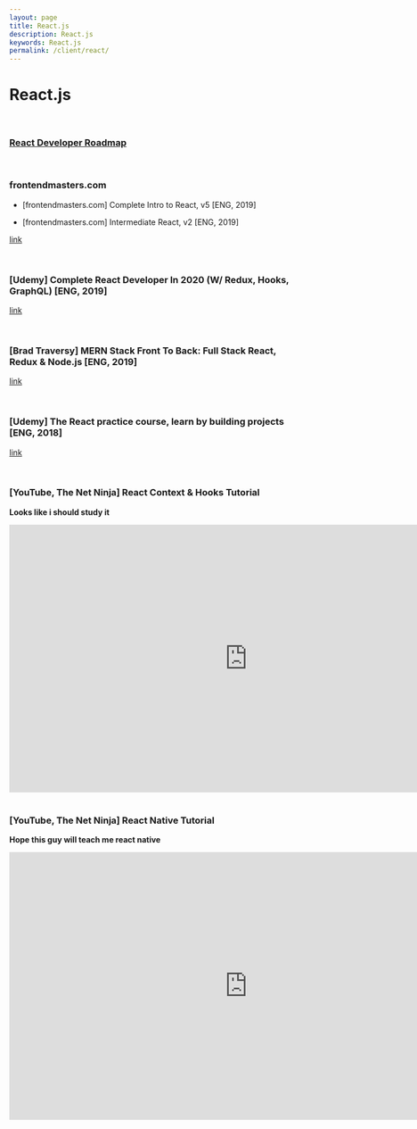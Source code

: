 ```yaml
---
layout: page
title: React.js
description: React.js
keywords: React.js
permalink: /client/react/
---
```


# React.js

<br/>

### [React Developer Roadmap](https://github.com/adam-golab/react-developer-roadmap/blob/master/README.md)

<br/>

### frontendmasters.com

- [frontendmasters.com] Complete Intro to React, v5 [ENG, 2019]

- [frontendmasters.com] Intermediate React, v2 [ENG, 2019]

[link](https://github.com/webmakaka/complete-intro-to-react-v5)

<br/>

### [Udemy] Complete React Developer In 2020 (W/ Redux, Hooks, GraphQL) [ENG, 2019]

[link](https://github.com/webmakaka/Complete-React-Developer-In-2020-Redux-Hooks-GraphQL)

<br/>

### [Brad Traversy] MERN Stack Front To Back: Full Stack React, Redux & Node.js [ENG, 2019]

[link](https://github.com/webmakaka/MERN-Stack-Front-To-Back-v2.0)

<br/>

### [Udemy] The React practice course, learn by building projects [ENG, 2018]

[link](https://github.com/webmakaka/The-React-Practice-Course-Learn-by-Building-Projects)

<br/>

### [YouTube, The Net Ninja] React Context & Hooks Tutorial

**Looks like i should study it**

<div align="center">
    <iframe width="853" height="480" src="https://www.youtube.com/embed/videoseries?list=PL4cUxeGkcC9hNokByJilPg5g9m2APUePI" frameborder="0" allow="accelerometer; autoplay; encrypted-media; gyroscope; picture-in-picture" allowfullscreen></iframe>
</div>

<br/>

### [YouTube, The Net Ninja] React Native Tutorial

**Hope this guy will teach me react native**

<div align="center">
    <iframe width="853" height="480" src="https://www.youtube.com/embed/videoseries?list=PL4cUxeGkcC9ixPU-QkScoRBVxtPPzVjrQ" frameborder="0" allow="accelerometer; autoplay; encrypted-media; gyroscope; picture-in-picture" allowfullscreen></iframe>
</div>
